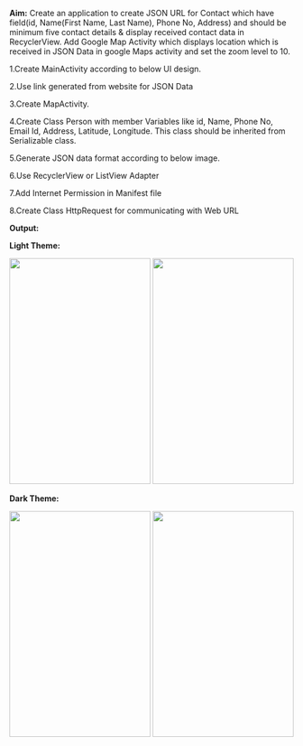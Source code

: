 **Aim:**
Create an application to create JSON URL for Contact which have field(id, Name(First Name, Last Name), Phone No, Address) and should be minimum five contact details & display received contact data in RecyclerView. Add Google Map Activity which displays location which is received in JSON Data in google Maps activity and set the zoom level to 10.

1.Create MainActivity according to below UI design.

2.Use link generated from website for JSON Data

3.Create MapActivity.

4.Create Class Person with member Variables like id, Name, Phone No, Email Id, Address, Latitude, Longitude. This class should be inherited from Serializable class.

5.Generate JSON data format according to below image.

6.Use RecyclerView or ListView Adapter

7.Add Internet Permission in Manifest file

8.Create Class HttpRequest for communicating with Web URL


**Output:**

**Light Theme:**

<img src=https://github.com/rutviprajapati16/MAD_Practical10_21012011123/assets/97946004/d7270c3f-0522-4162-950b-d70af7a6cfea height="400" width="250">

<img src=https://github.com/rutviprajapati16/MAD_Practical10_21012011123/assets/97946004/52d2e38f-cee6-47f6-b1dc-e770a968cd02 height="400" width="250">

**Dark Theme:**

<img src=https://github.com/rutviprajapati16/MAD_Practical10_21012011123/assets/97946004/ee98557f-b635-41c8-b8f2-232d07811ddf height="400" width="250">

<img src=https://github.com/rutviprajapati16/MAD_Practical10_21012011123/assets/97946004/42c3e153-f98c-4fed-90fe-5695335ee22f height="400" width="250">




